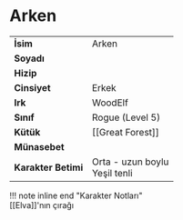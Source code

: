 # Arken   
|  |  |  
|---|---|  
| **İsim** | Arken |  
| **Soyadı** |  |  
| **Hizip** |  |  
| **Cinsiyet** | Erkek |  
| **Irk** | WoodElf |  
| **Sınıf** | Rogue (Level 5) |  
| **Kütük** | [[Great Forest]] |  
| **Münasebet** |  |  
| **Karakter Betimi** | Orta - uzun boylu<br>Yeşil tenli |  
  
  
!!! note inline end "Karakter Notları"  
	[[Elva]]'nın çırağı  
	  
	  
	